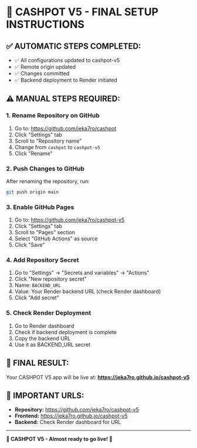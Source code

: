 
# 🎰 CASHPOT V5 - FINAL SETUP INSTRUCTIONS

## ✅ AUTOMATIC STEPS COMPLETED:
- ✅ All configurations updated to cashpot-v5
- ✅ Remote origin updated
- ✅ Changes committed
- ✅ Backend deployment to Render initiated

## ⚠️ MANUAL STEPS REQUIRED:

### 1. Rename Repository on GitHub
1. Go to: https://github.com/jeka7ro/cashpot
2. Click "Settings" tab
3. Scroll to "Repository name"
4. Change from `cashpot` to `cashpot-v5`
5. Click "Rename"

### 2. Push Changes to GitHub
After renaming the repository, run:
```bash
git push origin main
```

### 3. Enable GitHub Pages
1. Go to: https://github.com/jeka7ro/cashpot-v5
2. Click "Settings" tab
3. Scroll to "Pages" section
4. Select "GitHub Actions" as source
5. Click "Save"

### 4. Add Repository Secret
1. Go to "Settings" → "Secrets and variables" → "Actions"
2. Click "New repository secret"
3. Name: `BACKEND_URL`
4. Value: Your Render backend URL (check Render dashboard)
5. Click "Add secret"

### 5. Check Render Deployment
1. Go to Render dashboard
2. Check if backend deployment is complete
3. Copy the backend URL
4. Use it as BACKEND_URL secret

## 🎉 FINAL RESULT:
Your CASHPOT V5 app will be live at:
**https://jeka7ro.github.io/cashpot-v5**

## 🔗 IMPORTANT URLS:
- **Repository:** https://github.com/jeka7ro/cashpot-v5
- **Frontend:** https://jeka7ro.github.io/cashpot-v5
- **Backend:** Check Render dashboard for URL

---
**🎰 CASHPOT V5 - Almost ready to go live! 🚀**
